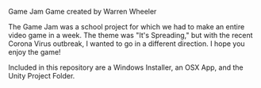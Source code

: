 Game Jam Game created by Warren Wheeler

The Game Jam was a school project for which we had to make an entire video game in a week. The theme was "It's Spreading," but with the recent Corona Virus outbreak, I wanted to go in a different direction. I hope you enjoy the game!

Included in this repository are a Windows Installer, an OSX App, and the Unity Project Folder.
